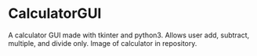 # CalculatorGUI
A calculator GUI made with tkinter and python3. Allows user add, subtract, multiple, and divide only.
Image of calculator in repository.

